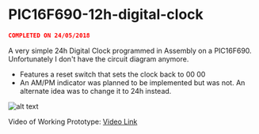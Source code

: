 # PIC16F690-12h-digital-clock
```json
COMPLETED ON 24/05/2018
```   
  
A very simple 24h Digital Clock programmed in Assembly on a PIC16F690. Unfortunately I don't have the circuit diagram anymore.  
* Features a reset switch that sets the clock back to 00 00  
* An AM/PM indicator was planned to be implemented but was not. An alternate idea was to change it to 24h instead. 

![alt text](https://i.imgur.com/RqkVBw0.jpg "Image of Clock")

Video of Working Prototype:
[Video Link](https://i.imgur.com/HkFXElX.mp4)

